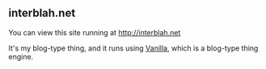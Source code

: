 ## interblah.net
You can view this site running at http://interblah.net

It's my blog-type thing, and it runs using [Vanilla][], which is a blog-type thing engine.

[Vanilla]: https://github.com/lazyatom/vanilla-rb